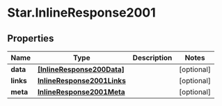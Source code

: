 # Star.InlineResponse2001

## Properties

Name | Type | Description | Notes
------------ | ------------- | ------------- | -------------
**data** | [**[InlineResponse200Data]**](InlineResponse200Data.md) |  | [optional] 
**links** | [**InlineResponse2001Links**](InlineResponse2001Links.md) |  | [optional] 
**meta** | [**InlineResponse2001Meta**](InlineResponse2001Meta.md) |  | [optional] 


